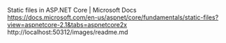 ﻿Static files in ASP.NET Core | Microsoft Docs
https://docs.microsoft.com/en-us/aspnet/core/fundamentals/static-files?view=aspnetcore-2.1&tabs=aspnetcore2x
http://localhost:50312/images/readme.md